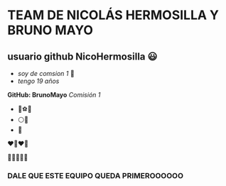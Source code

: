 # TEAM DE NICOLÁS HERMOSILLA Y BRUNO MAYO

## usuario github **NicoHermosilla** :smiley:
* *soy de comsion 1* :school:
* *tengo 19 años*

**GitHub: BrunoMayo**
*Comisión 1*



* :boy::soccer::pizza:
* :white_circle::red_circle:
* :100:


:heart::blue_heart::heart::blue_heart:

:rocket::rocket::rocket::rocket::rocket:

### DALE QUE ESTE EQUIPO QUEDA PRIMEROOOOOO

